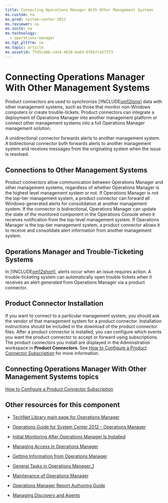 ```yaml
---
title: Connecting Operations Manager With Other Management Systems
ms.custom: na
ms.prod: system-center-2012
ms.reviewer: na
ms.suite: na
ms.technology: 
  - operations-manager
ms.tgt_pltfrm: na
ms.topic: article
ms.assetid: 7fd5ca6b-cde4-4610-ba6d-6fbb7ca57373
---
```

# Connecting Operations Manager With Other Management Systems
Product connectors are used to synchronize [!INCLUDE[om12long](./Token/om12long_md.md)] data with other management systems, such as those that monitor non\-Windows computers or create trouble\-tickets. Product connectors can integrate a deployment of Operations Manager into another management platform or connect other management systems into a full Operations Manager management solution.

A unidirectional connector forwards alerts to another management system. A bidirectional connector both forwards alerts to another management system and receives messages from the originating system when the issue is resolved.

## Connections to Other Management Systems
Product connectors allow communication between Operations Manager and other management systems, regardless of whether Operations Manager is the highest level management system or not. If Operations Manager is not the top\-tier management system, a product connector can forward all Windows\-generated alerts for consolidation at another management system. If the connector is bidirectional, Operations Manager can update the state of the monitored component in the Operations Console when it receives notification from the top\-level management system. If Operations Manager is the top\-tier management system, a product connector allows it to receive and consolidate alert information from another management system.

## Operations Manager and Trouble\-Ticketing Systems
In [!INCLUDE[om12short](./Token/om12short_md.md)], alerts occur when an issue requires action. A trouble\-ticketing system can automatically open trouble tickets when it receives an alert generated from Operations Manager via a product connector.

## Product Connector Installation
If you want to connect to a particular management system, you should ask the vendor of that management system for a product connector. Installation instructions should be included in the download of the product connector files. After a product connector is installed, you can configure which events you want the product connector to accept or forward using subscriptions. The product connectors you install are displayed in the Administration workspace in **Product Connectors**. See [How to Configure a Product Connector Subscription](./How-to-Configure-a-Product-Connector-Subscription.md) for more information.

## Connecting Operations Manager With Other Management Systems topics
[How to Configure a Product Connector Subscription](./How-to-Configure-a-Product-Connector-Subscription.md)

## Other resources for this component

-   [TechNet Library main page for Operations Manager](http://go.microsoft.com/fwlink/p/?LinkId=223634)

-   [Operations Guide for System Center 2012 - Operations Manager](./Operations-Guide-for-System-Center-2012---Operations-Manager.md)

-   [Initial Monitoring After Operations Manager Is Installed](./Initial-Monitoring-After-Operations-Manager-Is-Installed.md)

-   [Managing Access in Operations Manager](./Managing-Access-in-Operations-Manager.md)

-   [Getting Information from Operations Manager](./Getting-Information-from-Operations-Manager.md)

-   [General Tasks in Operations Manager_1](./General-Tasks-in-Operations-Manager_1.md)

-   [Maintenance of Operations Manager](./Maintenance-of-Operations-Manager.md)

-   [Operations Manager Report Authoring Guide](http://go.microsoft.com/fwlink/p/?LinkID=217092)

-   [Managing Discovery and Agents](./Managing-Discovery-and-Agents.md)


